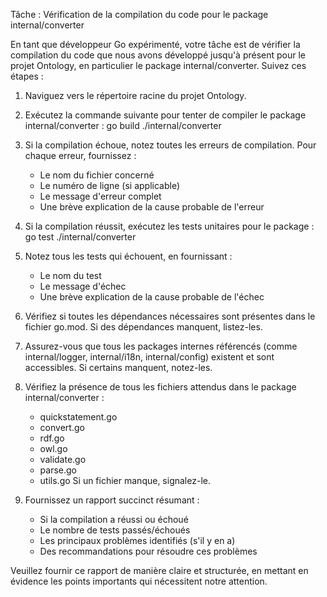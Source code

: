 Tâche : Vérification de la compilation du code pour le package internal/converter

En tant que développeur Go expérimenté, votre tâche est de vérifier la compilation du code que nous avons développé jusqu'à présent pour le projet Ontology, en particulier le package internal/converter. Suivez ces étapes :

1. Naviguez vers le répertoire racine du projet Ontology.

2. Exécutez la commande suivante pour tenter de compiler le package internal/converter :
   go build ./internal/converter

3. Si la compilation échoue, notez toutes les erreurs de compilation. Pour chaque erreur, fournissez :
   - Le nom du fichier concerné
   - Le numéro de ligne (si applicable)
   - Le message d'erreur complet
   - Une brève explication de la cause probable de l'erreur

4. Si la compilation réussit, exécutez les tests unitaires pour le package :
   go test ./internal/converter

5. Notez tous les tests qui échouent, en fournissant :
   - Le nom du test
   - Le message d'échec
   - Une brève explication de la cause probable de l'échec

6. Vérifiez si toutes les dépendances nécessaires sont présentes dans le fichier go.mod. Si des dépendances manquent, listez-les.

7. Assurez-vous que tous les packages internes référencés (comme internal/logger, internal/i18n, internal/config) existent et sont accessibles. Si certains manquent, notez-les.

8. Vérifiez la présence de tous les fichiers attendus dans le package internal/converter :
   - quickstatement.go
   - convert.go
   - rdf.go
   - owl.go
   - validate.go
   - parse.go
   - utils.go
   Si un fichier manque, signalez-le.

9. Fournissez un rapport succinct résumant :
   - Si la compilation a réussi ou échoué
   - Le nombre de tests passés/échoués
   - Les principaux problèmes identifiés (s'il y en a)
   - Des recommandations pour résoudre ces problèmes

Veuillez fournir ce rapport de manière claire et structurée, en mettant en évidence les points importants qui nécessitent notre attention.